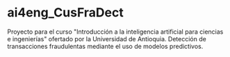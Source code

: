 # ai4eng_CusFraDect
Proyecto para el curso "Introducción a la inteligencia artificial para ciencias e ingenierías" ofertado por la Universidad de Antioquia. Detección de transacciones fraudulentas mediante el uso de modelos predictivos.
